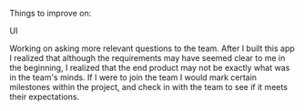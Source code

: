 Things to improve on:

UI

Working on asking more relevant questions to the team. After I built this app I realized that although the requirements may have seemed clear to me in the beginning, I realized that the end product may not be exactly what was in the team's minds. If I were to join the team I would mark certain milestones within the project, and check in with the team to see if it meets their expectations.
